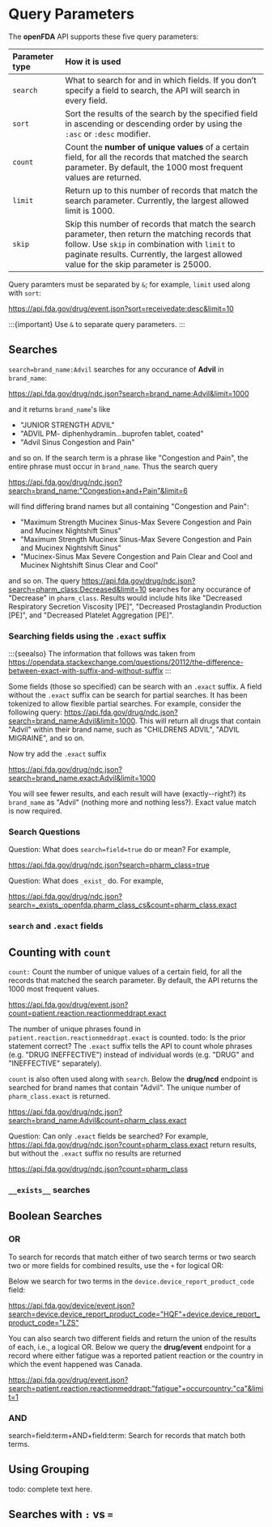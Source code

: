 # Query Parameters

The **openFDA** API supports these five query parameters:

| Parameter type | How it is used                                                                                                              |
|:---------|:---------------------------------------------------------------------------------------------------------------------------------|
|`search`| What to search for and in which fields. If you don’t specify a field to search, the API will search in every field.|
|`sort`| Sort the results of the search by the specified field in ascending or descending order by using the `:asc` or `:desc` modifier. |
|`count`| Count the **number of unique values** of a certain field, for all the records that matched the search parameter. By default, the 1000 most frequent values are returned. |
|`limit`| Return up to this number of records that match the search parameter. Currently, the largest allowed limit is 1000. |
|`skip`| Skip this number of records that match the search parameter, then return the matching records that follow. Use `skip` in combination with `limit` to paginate results. Currently, the largest allowed value for the skip parameter is 25000. |

Query paramters must be separated by `&`; for example, `limit` used along with `sort`:

<https://api.fda.gov/drug/event.json?sort=receivedate:desc&limit=10>

:::{important}
Use `&` to separate query parameters.
:::

## Searches

`search=brand_name:Advil` searches for any occurance of **Advil** in `brand_name`:

<https://api.fda.gov/drug/ndc.json?search=brand_name:Advil&limit=1000>

and it returns `brand_name`'s like

- "JUNIOR STRENGTH ADVIL"
- "ADVIL PM- diphenhydramin…buprofen tablet, coated"
- "Advil Sinus Congestion and Pain"

and so on. If the search term is a phrase like "Congestion and Pain", the entire phrase must occur in `brand_name`.
Thus the search query

<https://api.fda.gov/drug/ndc.json?search=brand_name:"Congestion+and+Pain"&limit=6>

will find differing brand names but all containing "Congestion and Pain":

- "Maximum Strength Mucinex Sinus-Max Severe Congestion and Pain and Mucinex Nightshift Sinus"
- "Maximum Strength Mucinex Sinus-Max Severe Congestion and Pain and Mucinex Nightshift Sinus"
- "Mucinex-Sinus Max Severe Congestion and Pain Clear and Cool and Mucinex Nightshift Sinus Clear and Cool"

and so on. The query <https://api.fda.gov/drug/ndc.json?search=pharm_class:Decreased&limit=10> searches for any occurance of "Decrease" in `pharm_class`.
Results would include hits like "Decreased Respiratory Secretion Viscosity [PE]",  "Decreased Prostaglandin Production [PE]", and "Decreased Platelet Aggregation [PE]".
### Searching fields using the  `.exact` suffix

:::{seealso}
The information that follows was taken from <https://opendata.stackexchange.com/questions/20112/the-difference-between-exact-with-suffix-and-without-suffix>
:::

Some fields (those so specified) can be search with an `.exact` suffix. A field without the `.exact` suffix can be search for partial searches. It has been
tokenized to allow flexible partial searches. For example, consider the following query: <https://api.fda.gov/drug/ndc.json?search=brand_name:Advil&limit=1000>. This will return all
drugs that contain "Advil" within their brand name, such as "CHILDRENS ADVIL", "ADVIL MIGRAINE", and so on.

Now try add the `.exact` suffix

<https://api.fda.gov/drug/ndc.json?search=brand_name.exact:Advil&limit=1000>

You will see fewer results, and each result will have (exactly--right?) its `brand_name` as "Advil" (nothing more and nothing less?). Exact value match is
now required.

### Search Questions

Question: What does `search=field=true` do or mean?  For example,

<https://api.fda.gov/drug/ndc.json?search=pharm_class=true>

Question: What does `_exist_` do. For example,

<https://api.fda.gov/drug/ndc.json?search=_exists_:openfda.pharm_class_cs&count=pharm_class.exact>

### `search` and `.exact` fields

## Counting with `count` 

`count:` Count the number of unique values of a certain field, for all the records that matched the
 search parameter. By default, the API returns the 1000 most frequent values.

<https://api.fda.gov/drug/event.json?count=patient.reaction.reactionmeddrapt.exact>

The number of unique phrases found in `patient.reaction.reactionmeddrapt.exact` is counted. todo: Is the prior statement
correct?  The `.exact` suffix tells the API to count whole phrases (e.g. "DRUG INEFFECTIVE") instead of individual words
(e.g. "DRUG" and "INEFFECTIVE" separately).

`count` is also often used along with `search`. Below the **drug/ncd** endpoint is searched for brand names that contain "Advil". The unique number of `pharm_class.exact` is returned.

<https://api.fda.gov/drug/ndc.json?search=brand_name:Advil&count=pharm_class.exact>

Question: Can only `.exact` fields be searched? For example, <https://api.fda.gov/drug/ndc.json?count=pharm_class.exact> return results, but without the `.exact` suffix no results are returned

<https://api.fda.gov/drug/ndc.json?count=pharm_class>


### `__exists__` searches

## Boolean Searches

### OR

To search for records that match either of two search terms or two search two or more fields for combined results, use the `+` for logical OR:

Below we search for two terms in the `device.device_report_product_code` field:

<https://api.fda.gov/device/event.json?search=device.device_report_product_code="HQF"+device.device_report_product_code="LZS">

You can also search two different fields and return the union of the results of each, i.e.,  a logical OR. Below we query the
**drug/event** endpoint for a record where either fatigue was a reported patient reaction or the country in which the event happened was Canada.

<https://api.fda.gov/drug/event.json?search=patient.reaction.reactionmeddrapt:"fatigue"+occurcountry:"ca"&limit=1>

### AND

search=field:term+AND+field:term: Search for records that match both terms.

## Using Grouping

todo: complete text here.

## Searches with `:` vs `=`

